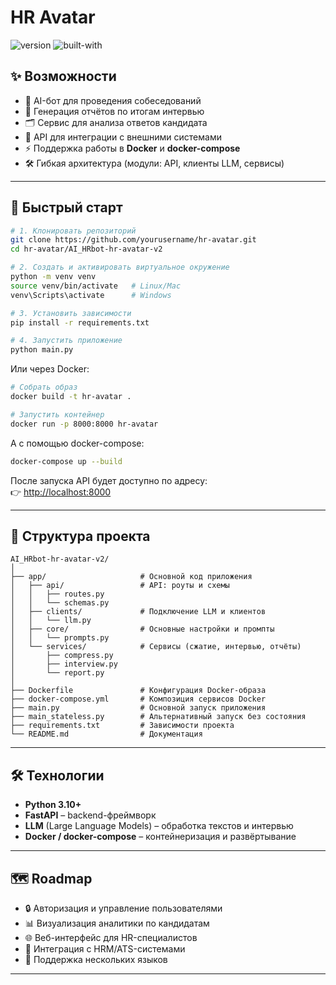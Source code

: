 # HR Avatar  

![version](https://img.shields.io/badge/version-0.1.0-blue)
![built-with](https://img.shields.io/badge/built%20with-Python%20%2B%20FastAPI-%230366d6)  

## ✨ Возможности  

- 🤖 AI-бот для проведения собеседований  
- 📑 Генерация отчётов по итогам интервью  
- 🗂 Сервис для анализа ответов кандидата  
- 🔗 API для интеграции с внешними системами  
- ⚡ Поддержка работы в **Docker** и **docker-compose**  
- 🛠 Гибкая архитектура (модули: API, клиенты LLM, сервисы)  

---

## 🚀 Быстрый старт  

```bash
# 1. Клонировать репозиторий
git clone https://github.com/yourusername/hr-avatar.git
cd hr-avatar/AI_HRbot-hr-avatar-v2

# 2. Создать и активировать виртуальное окружение
python -m venv venv
source venv/bin/activate   # Linux/Mac
venv\Scripts\activate      # Windows

# 3. Установить зависимости
pip install -r requirements.txt

# 4. Запустить приложение
python main.py
```

Или через Docker:  

```bash
# Собрать образ
docker build -t hr-avatar .

# Запустить контейнер
docker run -p 8000:8000 hr-avatar
```

А с помощью docker-compose:  

```bash
docker-compose up --build
```

После запуска API будет доступно по адресу:  
👉 [http://localhost:8000](http://localhost:8000)  

---

## 📂 Структура проекта  

```
AI_HRbot-hr-avatar-v2/
│
├── app/                     # Основной код приложения
│   ├── api/                 # API: роуты и схемы
│   │   ├── routes.py
│   │   └── schemas.py
│   ├── clients/             # Подключение LLM и клиентов
│   │   └── llm.py
│   ├── core/                # Основные настройки и промпты
│   │   └── prompts.py
│   └── services/            # Сервисы (сжатие, интервью, отчёты)
│       ├── compress.py
│       ├── interview.py
│       └── report.py
│
├── Dockerfile               # Конфигурация Docker-образа
├── docker-compose.yml       # Композиция сервисов Docker
├── main.py                  # Основной запуск приложения
├── main_stateless.py        # Альтернативный запуск без состояния
├── requirements.txt         # Зависимости проекта
└── README.md                # Документация
```

---

## 🛠️ Технологии  

- **Python 3.10+**  
- **FastAPI** – backend-фреймворк  
- **LLM** (Large Language Models) – обработка текстов и интервью  
- **Docker / docker-compose** – контейнеризация и развёртывание  

---

## 🗺️ Roadmap  

- 🔒 Авторизация и управление пользователями  
- 📊 Визуализация аналитики по кандидатам  
- 🌐 Веб-интерфейс для HR-специалистов  
- 🤝 Интеграция с HRM/ATS-системами  
- 🧠 Поддержка нескольких языков  

---
